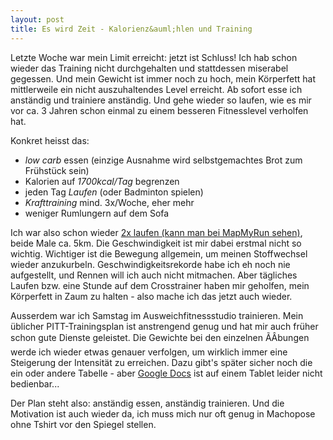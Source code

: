 ```yaml
---
layout: post
title: Es wird Zeit - Kalorienz&auml;hlen und Training
---
```

Letzte Woche war mein Limit erreicht: jetzt ist Schluss! Ich hab schon 
wieder das Training nicht durchgehalten und stattdessen miserabel gegessen. 
Und mein Gewicht ist immer noch zu hoch, mein Körperfett hat mittlerweile 
ein nicht auszuhaltendes Level erreicht. Ab sofort esse ich anständig 
und trainiere anständig. Und gehe wieder so laufen, wie es mir vor ca. 
3 Jahren schon einmal zu einem besseren Fitnesslevel verholfen hat.

Konkret heisst das:

* *low carb* essen (einzige Ausnahme wird selbstgemachtes Brot zum Frühstück sein)
* Kalorien auf *1700kcal/Tag* begrenzen
* jeden Tag *Laufen* (oder Badminton spielen)
* *Krafttraining* mind. 3x/Woche, eher mehr
* weniger Rumlungern auf dem Sofa

Ich war also schon wieder [2x laufen (kann man bei MapMyRun sehen)][1], beide Male ca. 5km. Die
Geschwindigkeit ist mir dabei erstmal nicht so wichtig. Wichtiger ist die
Bewegung allgemein, um meinen Stoffwechsel wieder anzukurbeln.
Geschwindigkeitsrekorde habe ich eh noch nie aufgestellt, und Rennen
will ich auch nicht mitmachen. Aber tägliches Laufen bzw. eine Stunde auf
dem Crosstrainer haben mir geholfen, mein Körperfett in Zaum zu halten -
also mache ich das jetzt auch wieder.

Ausserdem war ich Samstag im Ausweichfitnessstudio trainieren. Mein
üblicher PITT-Trainingsplan ist anstrengend genug und hat mir auch früher
schon gute Dienste geleistet. Die Gewichte bei den einzelnen ÃÂbungen
werde ich wieder etwas genauer verfolgen, um wirklich immer eine
Steigerung der Intensität zu erreichen. Dazu gibt's später sicher noch
die ein oder andere Tabelle - aber [Google Docs][0] ist auf einem Tablet
leider nicht bedienbar...

Der Plan steht also: anständig essen, anständig trainieren. Und die
Motivation ist auch wieder da, ich muss mich nur oft genug in Machopose
ohne Tshirt vor den Spiegel stellen.

[0]: http://docs.google.com
[1]: http://www.mapmyrun.com/profile/7640374/

